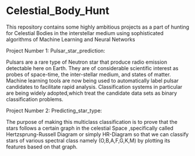 # Celestial_Body_Hunt
This repository contains some highly ambitious projects as a part of hunting for Celestial Bodies in the interstellar medium using sophisticated algorithms of Machine Learning and Neural Networks

Project Number 1: Pulsar_star_prediction:

Pulsars are a rare type of Neutron star that produce radio emission detectable here on Earth. They are of considerable scientific interest as probes of space-time, the inter-stellar medium, and states of matter. Machine learning tools are now being used to automatically label pulsar candidates to facilitate rapid analysis. Classification systems in particular are being widely adopted,which treat the candidate data sets as binary classification problems. 


Project Number 2: Predicting_star_type:

The purpose of making this multiclass classification is to prove that the stars follows a certain graph in the celestial Space ,specifically called Hertzsprung-Russell Diagram or simply HR-Diagram so that we can classify stars of various spectral class namely (O,B,A,F,G,K,M) by plotting its features based on that graph.
